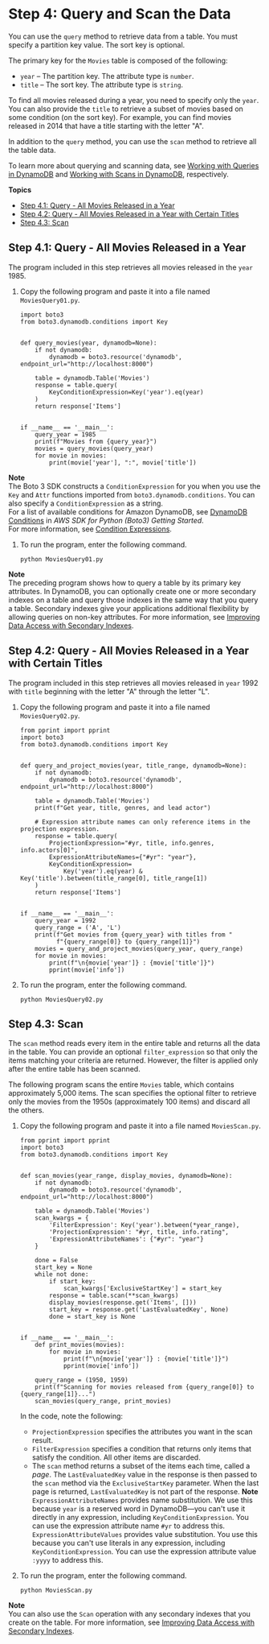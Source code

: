 # Step 4: Query and Scan the Data<a name="GettingStarted.Python.04"></a>

You can use the `query` method to retrieve data from a table\. You must specify a partition key value\. The sort key is optional\.

The primary key for the `Movies` table is composed of the following:
+ `year` – The partition key\. The attribute type is `number`\. 
+ `title` – The sort key\. The attribute type is `string`\.

To find all movies released during a year, you need to specify only the `year`\. You can also provide the `title` to retrieve a subset of movies based on some condition \(on the sort key\)\. For example, you can find movies released in 2014 that have a title starting with the letter "A"\.

In addition to the `query` method, you can use the `scan` method to retrieve all the table data\.

To learn more about querying and scanning data, see [Working with Queries in DynamoDB](Query.md) and [Working with Scans in DynamoDB](Scan.md), respectively\. 

**Topics**
+ [Step 4\.1: Query \- All Movies Released in a Year](#GettingStarted.Python.04.Query.01)
+ [Step 4\.2: Query \- All Movies Released in a Year with Certain Titles](#GettingStarted.Python.04.Query.02)
+ [Step 4\.3: Scan](#GettingStarted.Python.04.Scan)

## Step 4\.1: Query \- All Movies Released in a Year<a name="GettingStarted.Python.04.Query.01"></a>

The program included in this step retrieves all movies released in the `year` 1985\.

1. Copy the following program and paste it into a file named `MoviesQuery01.py`\.

   ```
   import boto3
   from boto3.dynamodb.conditions import Key
   
   
   def query_movies(year, dynamodb=None):
       if not dynamodb:
           dynamodb = boto3.resource('dynamodb', endpoint_url="http://localhost:8000")
   
       table = dynamodb.Table('Movies')
       response = table.query(
           KeyConditionExpression=Key('year').eq(year)
       )
       return response['Items']
   
   
   if __name__ == '__main__':
       query_year = 1985
       print(f"Movies from {query_year}")
       movies = query_movies(query_year)
       for movie in movies:
           print(movie['year'], ":", movie['title'])
   ```
**Note**  
The Boto 3 SDK constructs a `ConditionExpression` for you when you use the `Key` and `Attr` functions imported from `boto3.dynamodb.conditions`\. You can also specify a `ConditionExpression` as a string\.  
For a list of available conditions for Amazon DynamoDB, see [DynamoDB Conditions](https://boto3.amazonaws.com/v1/documentation/api/latest/reference/customizations/dynamodb.html#dynamodb-conditions) in *AWS SDK for Python \(Boto3\) Getting Started*\.  
For more information, see [Condition Expressions](Expressions.ConditionExpressions.md)\.

1. To run the program, enter the following command\.

   `python MoviesQuery01.py`

**Note**  
The preceding program shows how to query a table by its primary key attributes\. In DynamoDB, you can optionally create one or more secondary indexes on a table and query those indexes in the same way that you query a table\. Secondary indexes give your applications additional flexibility by allowing queries on non\-key attributes\. For more information, see [Improving Data Access with Secondary Indexes](SecondaryIndexes.md)\.

## Step 4\.2: Query \- All Movies Released in a Year with Certain Titles<a name="GettingStarted.Python.04.Query.02"></a>

The program included in this step retrieves all movies released in `year` 1992 with `title` beginning with the letter "A" through the letter "L"\.

1. Copy the following program and paste it into a file named `MoviesQuery02.py`\.

   ```
   from pprint import pprint
   import boto3
   from boto3.dynamodb.conditions import Key
   
   
   def query_and_project_movies(year, title_range, dynamodb=None):
       if not dynamodb:
           dynamodb = boto3.resource('dynamodb', endpoint_url="http://localhost:8000")
   
       table = dynamodb.Table('Movies')
       print(f"Get year, title, genres, and lead actor")
   
       # Expression attribute names can only reference items in the projection expression.
       response = table.query(
           ProjectionExpression="#yr, title, info.genres, info.actors[0]",
           ExpressionAttributeNames={"#yr": "year"},
           KeyConditionExpression=
               Key('year').eq(year) & Key('title').between(title_range[0], title_range[1])
       )
       return response['Items']
   
   
   if __name__ == '__main__':
       query_year = 1992
       query_range = ('A', 'L')
       print(f"Get movies from {query_year} with titles from "
             f"{query_range[0]} to {query_range[1]}")
       movies = query_and_project_movies(query_year, query_range)
       for movie in movies:
           print(f"\n{movie['year']} : {movie['title']}")
           pprint(movie['info'])
   ```

1. To run the program, enter the following command\.

   `python MoviesQuery02.py`

## Step 4\.3: Scan<a name="GettingStarted.Python.04.Scan"></a>

The `scan` method reads every item in the entire table and returns all the data in the table\. You can provide an optional `filter_expression` so that only the items matching your criteria are returned\. However, the filter is applied only after the entire table has been scanned\.

The following program scans the entire `Movies` table, which contains approximately 5,000 items\. The scan specifies the optional filter to retrieve only the movies from the 1950s \(approximately 100 items\) and discard all the others\.

1. Copy the following program and paste it into a file named `MoviesScan.py`\.

   ```
   from pprint import pprint
   import boto3
   from boto3.dynamodb.conditions import Key
   
   
   def scan_movies(year_range, display_movies, dynamodb=None):
       if not dynamodb:
           dynamodb = boto3.resource('dynamodb', endpoint_url="http://localhost:8000")
   
       table = dynamodb.Table('Movies')
       scan_kwargs = {
           'FilterExpression': Key('year').between(*year_range),
           'ProjectionExpression': "#yr, title, info.rating",
           'ExpressionAttributeNames': {"#yr": "year"}
       }
   
       done = False
       start_key = None
       while not done:
           if start_key:
               scan_kwargs['ExclusiveStartKey'] = start_key
           response = table.scan(**scan_kwargs)
           display_movies(response.get('Items', []))
           start_key = response.get('LastEvaluatedKey', None)
           done = start_key is None
   
   
   if __name__ == '__main__':
       def print_movies(movies):
           for movie in movies:
               print(f"\n{movie['year']} : {movie['title']}")
               pprint(movie['info'])
   
       query_range = (1950, 1959)
       print(f"Scanning for movies released from {query_range[0]} to {query_range[1]}...")
       scan_movies(query_range, print_movies)
   ```

   In the code, note the following:
   + `ProjectionExpression` specifies the attributes you want in the scan result\.
   + `FilterExpression` specifies a condition that returns only items that satisfy the condition\. All other items are discarded\.
   + The `scan` method returns a subset of the items each time, called a *page*\. The `LastEvaluatedKey` value in the response is then passed to the `scan` method via the `ExclusiveStartKey` parameter\. When the last page is returned, `LastEvaluatedKey` is not part of the response\.
**Note**  
`ExpressionAttributeNames` provides name substitution\. We use this because `year` is a reserved word in DynamoDB—you can't use it directly in any expression, including `KeyConditionExpression`\. You can use the expression attribute name `#yr` to address this\.
`ExpressionAttributeValues` provides value substitution\. You use this because you can't use literals in any expression, including `KeyConditionExpression`\. You can use the expression attribute value `:yyyy` to address this\.

1. To run the program, enter the following command\.

   `python MoviesScan.py`

**Note**  
You can also use the `Scan` operation with any secondary indexes that you create on the table\. For more information, see [Improving Data Access with Secondary Indexes](SecondaryIndexes.md)\.